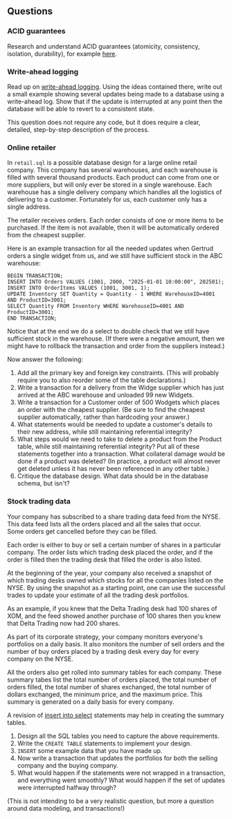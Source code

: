 ## Questions

### ACID guarantees
Research and understand ACID guarantees (atomicity, consistency, isolation, 
durability), for example [here](https://www.geeksforgeeks.org/acid-properties-in-dbms/).

### Write-ahead logging
Read up on [write-ahead logging](https://www.sqlite.org/wal.html). Using the
ideas contained there, write out a small example showing several updates being
made to a database using a write-ahead log.  Show that if the update is
interrupted at any point then the database will be able to revert to a
consistent state.

This question does not require any code, but it does require a clear, detailed,
step-by-step description of the process.  

### Online retailer
In `retail.sql` is a possible database design for a large online retail company.
This company has several warehouses, and each warehouse is filled with
several thousand products.  Each product can come from one or more
suppliers, but will only ever be stored in a single warehouse.
Each warehouse has a single delivery company which handles all the
logistics of delivering to a customer.  Fortunately for us, each
customer only has a single address.

The retailer receives orders.  Each order consists of one or more
items to be purchased.  If the item is not available, then it will be
automatically ordered from the cheapest supplier.  

Here is an example transaction for all the needed updates when Gertrud orders
a single widget from us, and we still have sufficient stock in the ABC warehouse:
```SQLite
BEGIN TRANSACTION;
INSERT INTO Orders VALUES (1001, 2000, "2025-01-01 10:00:00", 202501);
INSERT INTO OrderItems VALUES (1001, 3001, 1);
UPDATE Inventory SET Quantity = Quantity - 1 WHERE WarehouseID=4001 AND ProductID=3001;
SELECT Quantity FROM Inventory WHERE WarehouseID=4001 AND ProductID=3001;
END TRANSACTION;
```
Notice that at the end we do a select to double check that we still have
sufficient stock in the warehouse.  (If there were a negative amount, then we
might have to rollback the transaction and order from the suppliers instead.)

Now answer the following:
1. Add all the primary key and foreign key constraints. (This will probably
require you to also reorder some of the table declarations.)
1. Write a transaction for a delivery from the Widge supplier which has just
arrived at the ABC warehouse and unloaded 99 new Widgets.
2. Write a transaction for a Customer order of 500 Wodgets which places an order
with the cheapest supplier.  (Be sure to find the cheapest supplier
automatically, rather than hardcoding your answer.)
3. What statements would be needed to update a customer's details to their new
address, while still maintaining referential integrity?
4. What steps would we need to take to delete a product from the Product table,
while still maintaining referential integrity?  Put all of these statements
together into a transaction.  What collateral damage would be done if a product
was deleted?  (In practice, a product will almost never get deleted unless it
has never been referenced in any other table.)
5. Critique the database design.  What data should be in the database schema,
but isn't?


### Stock trading data
Your company has subscribed to a share trading data feed from the NYSE.  This
data feed lists all the orders placed and all the sales that occur.  
Some orders get cancelled before they can be filled.  

Each order is either to buy or sell a certain number of shares in a particular
company.  The order lists which trading desk placed the order, and if the order is
filled then the trading desk that filled the order is also listed.

At the beginning of the year, your company also received a snapshot of which
trading desks owned which stocks for all the companies listed on the NYSE.
By using the snapshot as a starting point, one can use the successful trades
to update your estimate of all the trading desk portfolios.

As an example, if you knew that the Delta Trading desk had 100 shares of XOM,
and the feed showed another purchase of 100 shares then you knew that Delta
Trading now had 200 shares.

As part of its corporate strategy, your company monitors everyone's portfolios
on a daily basis.  It also monitors the number of sell orders and the number
of buy orders placed by a trading desk every day for every company on the NYSE.

All the orders also get rolled into summary tables for each company.  These
summary tabes list the total number of orders placed, the total number of
orders filled, the total number of shares exchanged, the total number of
dollars exchanged, the minimum price, and the maximum price. This summary
is generated on a daily basis for every company.

A revision of [insert into select](https://www.w3schools.com/sql/sql_insert_into_select.asp) 
statements may help in creating the summary tables.


1. Design all the SQL tables you need to capture the above requirements.
2. Write the `CREATE TABLE` statements to implement your design.
3. `INSERT` some example data that you have made up.
4. Now write a transaction that updates the portfolios for both the selling
company and the buying company.
5. What would happen if the statements were not wrapped in a transaction, and
everything went smoothly?  What would happen if the set of updates were
interrupted halfway through?

(This is not intending to be a very realistic question, but more a question
around data modeling, and transactions!)
